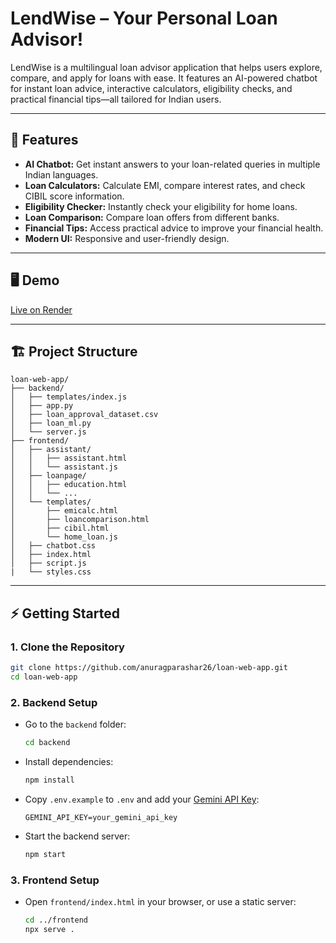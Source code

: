 # LendWise – Your Personal Loan Advisor!

LendWise is a multilingual loan advisor application that helps users explore, compare, and apply for loans with ease. It features an AI-powered chatbot for instant loan advice, interactive calculators, eligibility checks, and practical financial tips—all tailored for Indian users.

---

## 🚀 Features

- **AI Chatbot:** Get instant answers to your loan-related queries in multiple Indian languages.
- **Loan Calculators:** Calculate EMI, compare interest rates, and check CIBIL score information.
- **Eligibility Checker:** Instantly check your eligibility for home loans.
- **Loan Comparison:** Compare loan offers from different banks.
- **Financial Tips:** Access practical advice to improve your financial health.
- **Modern UI:** Responsive and user-friendly design.

---

## 🖥️ Demo

[Live on Render](https://loan-web-app-frontend-ew3f.onrender.com)  

---

## 🏗️ Project Structure

```
loan-web-app/
├── backend/
│   ├── templates/index.js
│   ├── app.py
│   ├── loan_approval_dataset.csv
│   ├── loan_ml.py
│   └── server.js
├── frontend/
│   ├── assistant/
│   │   ├── assistant.html
│   │   └── assistant.js
│   ├── loanpage/
│   │   ├── education.html
│   │   └── ...
│   └── templates/
│       ├── emicalc.html
│       ├── loancomparison.html
│       ├── cibil.html
│       └── home_loan.js
│   ├── chatbot.css
│   ├── index.html
│   ├── script.js
|   └── styles.css
```
---

## ⚡ Getting Started

### 1. Clone the Repository

```bash
git clone https://github.com/anuragparashar26/loan-web-app.git
cd loan-web-app
```

### 2. Backend Setup

- Go to the `backend` folder:
  ```bash
  cd backend
  ```
- Install dependencies:
  ```bash
  npm install
  ```
- Copy `.env.example` to `.env` and add your [Gemini API Key](https://aistudio.google.com/app/apikey):
  ```
  GEMINI_API_KEY=your_gemini_api_key
  ```
- Start the backend server:
  ```bash
  npm start
  ```

### 3. Frontend Setup

- Open `frontend/index.html` in your browser, or use a static server:
  ```bash
  cd ../frontend
  npx serve .
  ```
